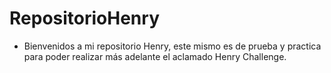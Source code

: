 # RepositorioHenry
- Bienvenidos a mi repositorio Henry, este mismo es de prueba y practica para poder realizar más adelante el aclamado Henry Challenge.